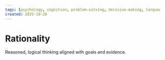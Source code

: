 ```yaml
---
tags: [psychology, cognition, problem-solving, decision-making, language, intelligence, testing, heuristics, bias]
created: 2025-10-20
---
```

# Rationality

Reasoned, logical thinking aligned with goals and evidence.
